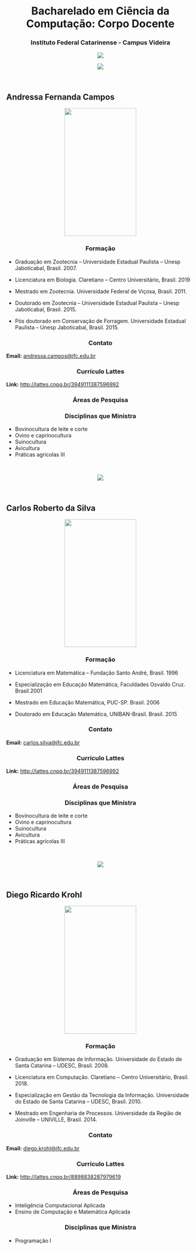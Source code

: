 # <div align="center"> Bacharelado em Ciência da Computação: Corpo Docente</div>

### <div align="center"> Instituto Federal Catarinense - Campus Videira </div>

<div align="center"> <a href="https://www.instagram.com/ifc.oficial.videira/"><img src="https://img.shields.io/badge/Instagram-ifc.oficial.videira-8600d4.svg?style=for-the-badge&logo=Instagram&logoWidth=30&labelColor=fafafa&logoColor=8600d4"/></a> </div>

<p align="center">
  <img src="https://user-images.githubusercontent.com/87784393/127034300-d8d12eae-8351-4174-9884-6f58ede80758.png" />
</p>

 &nbsp;
 

## <div> Andressa Fernanda Campos </div>

<p align="center">
  <img src="https://user-images.githubusercontent.com/87784393/129772444-ebd09ad2-5e8b-4af1-8050-771a2c901267.png" height="341" width="192"/>
</p>

### <div align="center">Formação</div>

* Graduação em Zootecnia – Universidade Estadual Paulista – Unesp Jaboticabal, Brasil. 2007.

* Licenciatura em Biologia. Claretiano – Centro Universitário, Brasil. 2019

* Mestrado em Zootecnia. Universidade Federal de Viçosa, Brasil. 2011.

* Doutorado em Zootecnia – Universidade Estadual Paulista – Unesp Jaboticabal, Brasil. 2015. 

* Pós doutorado em Conservação de Forragem. Universidade Estadual Paulista – Unesp Jaboticabal, Brasil. 2015.

### <div align="center">Contato</div>

**Email:** andressa.campos@ifc.edu.br

### <div align="center">Currículo Lattes</div>

**Link:** http://lattes.cnpq.br/3949111387596992

### <div align="center">Áreas de Pesquisa</div>

### <div align="center">Disciplinas que Ministra</div>

* Bovinocultura de leite e corte
* Ovino e caprinocultura
* Suinocultura
* Avicultura
* Práticas agrícolas III

&nbsp;

<p align="center">
  <img src="https://user-images.githubusercontent.com/87784393/127034300-d8d12eae-8351-4174-9884-6f58ede80758.png" />
</p>

 &nbsp;

## <div> Carlos Roberto da Silva </div>

<p align="center">
  <img src="https://user-images.githubusercontent.com/87784393/129772444-ebd09ad2-5e8b-4af1-8050-771a2c901267.png" height="341" width="192"/>
</p>

### <div align="center">Formação</div>

* Licenciatura em Matemática – Fundação Santo André, Brasil. 1996

* Especialização em Educação Matemática, Faculdades Osvaldo Cruz. Brasil.2001

* Mestrado em Educação Matemática, PUC-SP. Brasil. 2006

* Doutorado em Educação Matemática, UNIBAN-Brasil. Brasil. 2015  

### <div align="center">Contato</div>

**Email:** carlos.silva@ifc.edu.br

### <div align="center">Currículo Lattes</div>

**Link:** http://lattes.cnpq.br/3949111387596992

### <div align="center">Áreas de Pesquisa</div>

### <div align="center">Disciplinas que Ministra</div>

* Bovinocultura de leite e corte
* Ovino e caprinocultura
* Suinocultura
* Avicultura
* Práticas agrícolas III






&nbsp;

<p align="center">
  <img src="https://user-images.githubusercontent.com/87784393/127034300-d8d12eae-8351-4174-9884-6f58ede80758.png" />
</p>

 &nbsp;

## <div>Diego Ricardo Krohl</div>

<p align="center">
  <img src="![SodaPDF-converted-diegokhrol](https://user-images.githubusercontent.com/87784393/129776214-ffa59fea-db0f-4104-bbd8-90875113a97b.png)" height="341" width="192"/>
</p>

### <div align="center">Formação</div>

* Graduação em Sistemas de Informação. Universidade do Estado de Santa Catarina – UDESC, Brasil. 2008.

* Licenciatura em Computação. Claretiano – Centro Universitário, Brasil. 2018.

* Especialização em Gestão da Tecnologia da Informação. Universidade do Estado de Santa Catarina – UDESC, Brasil. 2010.

* Mestrado em Engenharia de Processos. Universidade da Região de Joinville – UNIVILLE, Brasil. 2014. 

### <div align="center">Contato</div>

**Email:** diego.krohl@ifc.edu.br

### <div align="center">Currículo Lattes</div>

**Link:** http://lattes.cnpq.br/8898838287979619

### <div align="center">Áreas de Pesquisa</div>

* Inteligência Computacional Aplicada
* Ensino de Computação e Matemática Aplicada

### <div align="center">Disciplinas que Ministra</div>

* Programação I
